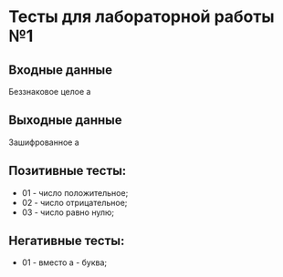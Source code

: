 # Тесты для лабораторной работы №1

## Входные данные
Беззнаковое целое a

## Выходные данные
Зашифрованное а

## Позитивные тесты:
- 01 - число положительное;
- 02 - число отрицательное;
- 03 - число равно нулю;

## Негативные тесты:
- 01 - вместо а - буква;
